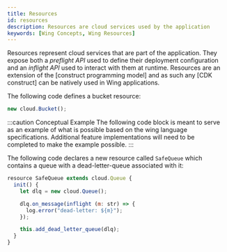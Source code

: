 ```yaml
---
title: Resources
id: resources
description: Resources are cloud services used by the application
keywords: [Wing Concepts, Wing Resources]
---
```


Resources represent cloud services that are part of the application. They expose
both a *preflight API* used to define their deployment configuration and an
*inflight API* used to interact with them at runtime. Resources are an extension
of the [construct programming model] and as such any [CDK construct] can be
natively used in Wing applications.

The following code defines a bucket resource:

```js
new cloud.Bucket();
```

:::caution Conceptual Example
The following code block is meant to serve as an example of what is possible 
based on the wing language specifications. Additional feature implementations
will need to be completed to make the example possible.
:::

The following code declares a new resource called `SafeQueue` which contains
a queue with a dead-letter-queue associated with it:

```js
resource SafeQueue extends cloud.Queue {
  init() {
    let dlq = new cloud.Queue();

    dlq.on_message(inflight (m: str) => {
      log.error("dead-letter: ${m}");
    });

    this.add_dead_letter_queue(dlq);
  }
}
```

